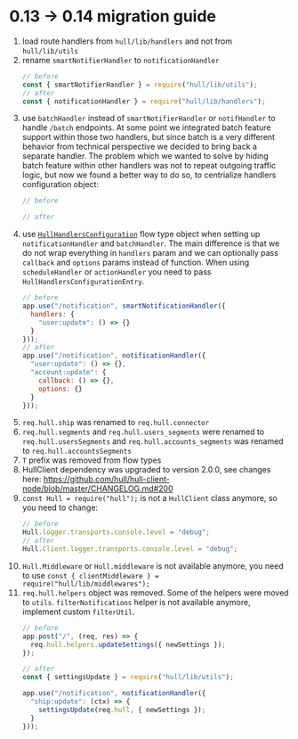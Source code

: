 # 0.13 -> 0.14 migration guide

1. load route handlers from `hull/lib/handlers` and not from `hull/lib/utils`
1. rename `smartNotifierHandler` to `notificationHandler`
    ```js
    // before
    const { smartNotifierHandler } = require("hull/lib/utils");
    // after
    const { notificationHandler } = require("hull/lib/handlers");
    ```
2. use `batchHandler` instead of `smartNotifierHandler` or `notifHandler` to handle `/batch` endpoints. At some point we integrated batch feature support within those two handlers, but since batch is a very different behavior from technical perspective we decided to bring back a separate handler. The problem which we wanted to solve by hiding batch feature within other handlers was not to repeat outgoing traffic logic, but now we found a better way to do so, to centrialize handlers configuration object:
    ```js
    // before
    
    // after
    ```
3. use [`HullHandlersConfiguration`](src/types.js#L167) flow type object when setting up `notificationHandler` and `batchHandler`. The main difference is that we do not wrap everything in `handlers` param and we can optionally pass `callback` and `options` params instead of function.
When using `scheduleHandler` or `actionHandler` you need to pass `HullHandlersConfigurationEntry`.
    ```js
    // before
    app.use("/notification", smartNotificationHandler({
      handlers: {
        "user:update": () => {}
      }
    }));
    // after
    app.use("/notification", notificationHandler({
      "user:update": () => {},
      "account:update": {
        callback: () => {},
        options: {}
      }
    }));
    ```
4. `req.hull.ship` was renamed to `req.hull.connector`
5. `req.hull.segments` and `req.hull.users_segments` were renamed to `req.hull.usersSegments` and `req.hull.accounts_segments` was renamed to `req.hull.accountsSegments`
6. `T` prefix was removed from flow types
7. HullClient dependency was upgraded to version 2.0.0, see changes here: https://github.com/hull/hull-client-node/blob/master/CHANGELOG.md#200
8. `const Hull = require("hull");` is not a `HullClient` class anymore, so you need to change:
    ```js
    // before
    Hull.logger.transports.console.level = "debug";
    // after
    Hull.Client.logger.transports.console.level = "debug";
    ```
9. `Hull.Middleware` or `Hull.middleware` is not available anymore, you need to use `const { clientMiddleware } = require("hull/lib/middlewares");`
10. `req.hull.helpers` object was removed. Some of the helpers were moved to `utils`. `filterNotifications` helper is not available anymore, implement custom `filterUtil`.
    ```js
    // before
    app.post("/", (req, res) => {
      req.hull.helpers.updateSettings({ newSettings });
    });

    // after
    const { settingsUpdate } = require("hull/lib/utils");

    app.use("/notification", notificationHandler({
      "ship:update": (ctx) => {
        settingsUpdate(req.hull, { newSettings });
      }
    }));
    ```
